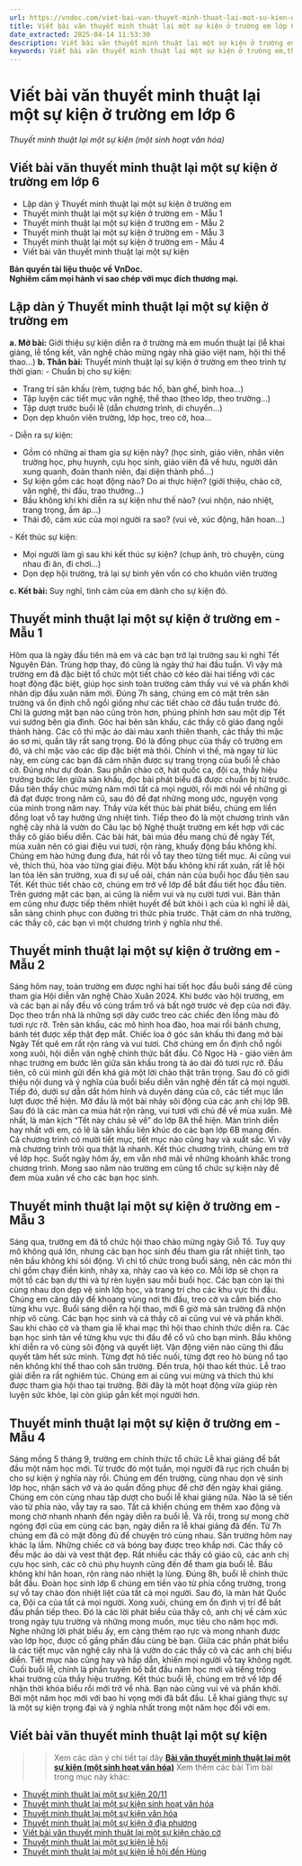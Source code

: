 ```yaml
---
url: https://vndoc.com/viet-bai-van-thuyet-minh-thuat-lai-mot-su-kien-o-truong-em-256463
title: Viết bài văn thuyết minh thuật lại một sự kiện ở trường em lớp 6 - Thuyết minh thuật lại một sự kiện (một sinh hoạt văn hóa) - VnDoc.com
date_extracted: 2025-04-14 11:53:30
description: Viết bài văn thuyết minh thuật lại một sự kiện ở trường em được biên soạn nhằm giúp các em HS đạt kết quả tốt trong quá trình làm bài tập và học tập môn Ngữ văn lớp 6.
keywords: Viết bài văn thuyết minh thuật lại một sự kiện ở trường em,thuyết minh thuật lại một sự kiện ở trường em,viết bài văn thuyết minh thuật lại một sự kiện,thuyết minh thuật lại một sự kiện,bài văn thuyết minh thuật lại một sự kiện,dàn ý thuyết minh thuật lại một sự kiện,viết bài văn thuyết minh thuật lại một sự kiện một sinh hoạt văn hóa,viết bài văn thuyết minh thuật lại một sự kiện lớp 6,thuyết minh thuật lại một sự kiện lớp 6,viết bài văn thuyết minh thuật lại một sự kiện ngắn gọn
---
```


# Viết bài văn thuyết minh thuật lại một sự kiện ở trường em lớp 6
 _Thuyết minh thuật lại một sự kiện \(một sinh hoạt văn hóa\)_
## **Viết bài văn thuyết minh thuật lại một sự kiện ở trường em lớp 6**
  * Lập dàn ý Thuyết minh thuật lại một sự kiện ở trường em 
  * Thuyết minh thuật lại một sự kiện ở trường em - Mẫu 1
  * Thuyết minh thuật lại một sự kiện ở trường em - Mẫu 2
  * Thuyết minh thuật lại một sự kiện ở trường em - Mẫu 3
  * Thuyết minh thuật lại một sự kiện ở trường em - Mẫu 4
  * Viết bài văn thuyết minh thuật lại một sự kiện

**Bản quyền tài liệu thuộc về VnDoc.  
Nghiêm cấm mọi hành vi sao chép với mục đích thương mại.**
## **Lập dàn ý Thuyết minh thuật lại một sự kiện ở trường em**
**a. Mở bài:** Giới thiệu sự kiện diễn ra ở trường mà em muốn thuật lại \(lễ khai giảng, lễ tổng kết, văn nghệ chào mừng ngày nhà giáo việt nam, hội thi thể thao…\)
**b. Thân bài:** Thuyết minh thuật lại sự kiện ở trường em theo trình tự thời gian:
\- Chuẩn bị cho sự kiện:
  * Trang trí sân khấu \(rèm, tượng bác hồ, bàn ghế, bình hoa…\)
  * Tập luyện các tiết mục văn nghệ, thể thao \(theo lớp, theo trường…\)
  * Tập dượt trước buổi lễ \(dẫn chương trình, di chuyển…\)
  * Dọn dẹp khuôn viên trường, lớp học, treo cờ, hoa…

\- Diễn ra sự kiện:
  * Gồm có những ai tham gia sự kiện này? \(học sinh, giáo viên, nhân viên trường học, phụ huynh, cựu học sinh, giáo viên đã về hưu, người dân xung quanh, đoàn thanh niên, đại diện thành phố…\)
  * Sự kiện gồm các hoạt động nào? Do ai thực hiện? \(giới thiệu, chào cờ, văn nghệ, thi đấu, trao thưởng…\)
  * Bầu không khí khi diễn ra sự kiện như thế nào? \(vui nhộn, náo nhiệt, trang trọng, ấm áp…\)
  * Thái độ, cảm xúc của mọi người ra sao? \(vui vẻ, xúc động, hân hoan…\)

\- Kết thúc sự kiện:
  * Mọi người làm gì sau khi kết thúc sự kiện? \(chụp ảnh, trò chuyện, cùng nhau đi ăn, đi chơi…\)
  * Dọn dẹp hội trường, trả lại sự bình yên vốn có cho khuôn viên trường

**c. Kết bài:** Suy nghĩ, tình cảm của em dành cho sự kiện đó.
## **Thuyết minh thuật lại một sự kiện ở trường em - Mẫu 1**
Hôm qua là ngày đầu tiên mà em và các bạn trở lại trường sau kì nghỉ Tết Nguyên Đán. Trùng hợp thay, đó cũng là ngày thứ hai đầu tuần. Vì vậy mà trường em đã đặc biệt tổ chức một tiết chào cờ kéo dài hai tiếng với các hoạt động đặc biệt, giúp học sinh toàn trường cảm thấy vui vẻ và phấn khởi nhân dịp đầu xuân năm mới.
Đúng 7h sáng, chúng em có mặt trên sân trường và ổn định chỗ ngồi giống như các tiết chào cờ đầu tuần trước đó. Chỉ là gương mặt bạn nào cũng tròn hơn, phúng phính hơn sau một dịp Tết vui sướng bên gia đình. Góc hai bên sân khấu, các thầy cô giáo đang ngồi thành hàng. Các cô thì mặc áo dài màu xanh thiên thanh, các thầy thì mặc áo sơ mi, quần tây rất sang trọng. Đó là đồng phục của thầy cô trường em đó, và chỉ mặc vào các dịp đặc biệt mà thôi. Chính vì thế, mà ngay từ lúc này, em cùng các bạn đã cảm nhận được sự trang trọng của buổi lễ chào cờ.
Đúng như dự đoán. Sau phần chào cờ, hát quốc ca, đội ca, thầy hiệu trưởng bước lên giữa sân khấu, đọc bài phát biểu đã được chuẩn bị từ trước. Đầu tiên thầy chúc mừng năm mới tất cả mọi người, rồi mới nói về những gì đã đạt được trong năm cũ, sau đó đề đạt những mong ước, nguyện vọng của mình trong năm nay. Thầy vừa kết thúc bài phát biểu, chúng em liền đồng loạt vỗ tay hưởng ứng nhiệt tình. Tiếp theo đó là một chương trình văn nghệ cây nhà lá vườn do Câu lạc bộ Nghệ thuật trường em kết hợp với các thầy cô giáo biểu diễn. Các bài hát, bài múa đều mang chủ đề ngày Tết, mùa xuân nên có giai điệu vui tươi, rộn ràng, khuấy động bầu không khí. Chúng em hào hứng đung đưa, hát rồi vỗ tay theo từng tiết mục. Ai cũng vui vẻ, thích thú, hòa vào từng giai điệu. Một bầu không khí rất xuân, rất lễ hội lan tỏa lên sân trường, xua đi sự uể oải, chán nản của buổi học đầu tiên sau Tết.
Kết thúc tiết chào cờ, chúng em trở về lớp để bắt đầu tiết học đầu tiên. Trên gương mặt các bạn, ai cũng là niềm vui và nụ cười tươi vui. Bản thân em cũng như được tiếp thêm nhiệt huyết để bứt khỏi ì ạch của kì nghỉ lễ dài, sẵn sàng chinh phục con đường tri thức phía trước. Thật cảm ơn nhà trường, các thầy cô, các bạn vì một chương trình ý nghĩa như thế.
## **Thuyết minh thuật lại một sự kiện ở trường em - Mẫu 2**
Sáng hôm nay, toàn trường em được nghỉ hai tiết học đầu buổi sáng để cùng tham gia Hội diễn văn nghệ Chào Xuân 2024.
Khi bước vào hội trường, em và các bạn ai nấy đều vô cùng trầm trồ và bất ngờ trước vẻ đẹp của nơi đây. Dọc theo trần nhà là những sợi dây cước treo các chiếc đèn lồng màu đỏ tươi rực rỡ. Trên sân khấu, các mô hình hoa đào, hoa mai rồi bánh chưng, bánh tét được xếp thật đẹp mắt. Chiếc loa ở góc sân khấu thì đang mở bài Ngày Tết quê em rất rộn ràng và vui tươi. Chờ chúng em ổn định chỗ ngồi xong xuôi, hội diễn văn nghệ chính thức bắt đầu. Cô Ngọc Hà - giáo viên âm nhạc trường em bước lên giữa sân khấu trong tà áo dài đỏ tươi rực rỡ. Đầu tiên, cô cúi mình gửi đến khá giả một lời chào thật trân trọng. Sau đó cô giới thiệu nội dung và ý nghĩa của buổi biểu diễn văn nghệ đến tất cả mọi người. Tiếp đó, dưới sự dẫn dắt hóm hỉnh và duyên dáng của cô, các tiết mục lần lượt được thể hiện. Mở đầu là một bài nhảy sôi động của các anh chị lớp 9B. Sau đó là các màn ca múa hát rộn ràng, vui tươi với chủ đề về mùa xuân. Mê nhất, là màn kịch “Tết này cháu sẽ về” do lớp 8A thể hiện. Màn trình diễn hay nhất với em, có lẽ là sân khấu liên khúc do các bạn lớp 6B mang đến. Cả chương trình có mười tiết mục, tiết mục nào cũng hay và xuất sắc. Vì vậy mà chương trình trôi qua thật là nhanh.
Kết thúc chương trình, chúng em trở về lớp học. Suốt ngày hôm ấy, em vẫn nhớ mãi về những khoảnh khắc trong chương trình. Mong sao năm nào trường em cũng tổ chức sự kiện này để đem mùa xuân về cho các bạn học sinh.
## **Thuyết minh thuật lại một sự kiện ở trường em - Mẫu 3**
Sáng qua, trường em đã tổ chức hội thao chào mừng ngày Giỗ Tổ. Tuy quy mô không quá lớn, nhưng các bạn học sinh đều tham gia rất nhiệt tình, tạo nên bầu không khí sôi động.
Vì chỉ tổ chức trong buổi sáng, nên các môn thi chỉ gồm chạy điền kinh, nhảy xa, nhảy cao và kéo co. Mỗi lớp sẽ chọn ra một tổ các bạn dự thi và tự rèn luyện sau mỗi buổi học. Các bạn còn lại thì cùng nhau dọn dẹp vệ sinh lớp học, và trang trí cho các khu vực thi đấu. Chúng em căng dây để khoang vùng nơi thi đấu, treo cờ và cắm biển cho từng khu vực.
Buổi sáng diễn ra hội thao, mới 6 giờ mà sân trường đã nhộn nhịp vô cùng. Các bạn học sinh và cả thầy cô ai cũng vui vẻ và phấn khởi. Sau khi chào cờ và tham gia lễ khai mạc thì hội thao chính thức diễn ra. Các bạn học sinh tản về từng khu vực thi đấu để cổ vũ cho bạn mình. Bầu không khí diễn ra vô cùng sôi động và quyết liệt. Vận động viên nào cũng thi đấu quyết tâm hết sức mình. Từng đợt hô tiếc nuối, từng đợt reo hò bùng nổ tạo nên không khí thể thao coh sân trường.
Đến trưa, hội thao kết thúc. Lễ trao giải diễn ra rất nghiêm túc. Chúng em ai cũng vui mừng và thích thú khi được tham gia hội thao tại trường. Bởi đây là một hoạt động vừa giúp rèn luyện sức khỏe, lại còn giúp gắn kết mọi người hơn.
## **Thuyết minh thuật lại một sự kiện ở trường em - Mẫu 4**
Sáng mồng 5 tháng 9, trường em chính thức tổ chức Lễ khai giảng để bắt đầu một năm học mới.
Từ trước đó một tuần, mọi người đã rục rịch chuẩn bị cho sự kiện ý nghĩa này rồi. Chúng em đến trường, cùng nhau dọn vệ sinh lớp học, nhận sách vở và áo quần đồng phục để chờ đến ngày khai giảng. Chúng em còn cùng nhau tập dượt cho buổi lễ khai giảng nữa. Nào là sẽ tiến vào từ phía nào, vẫy tay ra sao. Tất cả khiến chúng em thêm xao động và mong chờ nhanh nhanh đến ngày diễn ra buổi lễ.
Và rồi, trong sự mong chờ ngóng đợi của em cùng các bạn, ngày diễn ra lễ khai giảng đã đến. Từ 7h chúng em đã có mặt đông đủ để chuyện trò cùng nhau. Sân trường hôm nay khác lạ lắm. Những chiếc cờ và bóng bay được treo khắp nơi. Các thầy cô đều mặc áo dài và vest thật đẹp. Rất nhiều các thầy cô giáo cũ, các anh chị cựu học sinh, các cô chú phụ huynh cũng đến để tham gia buổi lễ. Bầu không khí hân hoan, rộn ràng náo nhiệt lạ lùng.
Đúng 8h, buổi lễ chính thức bắt đầu. Đoàn học sinh lớp 6 chúng em tiến vào từ phía cổng trường, trong sự vỗ tay chào đón nhiệt liệt của tất cả mọi người. Sau đó, là màn hát Quốc ca, Đội ca của tất cả mọi người. Xong xuôi, chúng em ổn định vị trí để bắt đầu phần tiếp theo. Đó là các lời phát biểu của thầy cô, anh chị về cảm xúc trong ngày tựu trường và những mong muốn, mục tiêu cho năm học mới. Nghe những lời phát biểu ấy, em càng thêm rạo rực và mong nhanh được vào lớp học, được cố gắng phấn đấu cùng bè bạn. Giữa các phần phát biểu là các tiết mục văn nghệ cây nhà lá vườn do các thầy cô và các anh chị biểu diễn. Tiết mục nào cũng hay và hấp dẫn, khiến mọi người vỗ tay không ngớt. Cuối buổi lễ, chính là phần tuyên bố bắt đầu năm học mới và tiếng trống khai trường của thầy hiệu trưởng.
Kết thúc buổi lễ, chúng em trở về lớp để nhận thời khóa biểu rồi mới trở về nhà. Bạn nào cũng vui vẻ và phấn khởi. Bởi một năm học mới với bao hi vọng mới đã bắt đầu. Lễ khai giảng thực sự là một sự kiện trọng đại và ý nghĩa nhất trong một năm học đối với em.
## **Viết bài văn thuyết minh thuật lại một sự kiện**
>> Xem các dàn ý chi tiết tại đây **[Bài văn thuyết minh thuật lại một sự kiện \(một sinh hoạt văn hóa\)](<https://vndoc.com/thuyet-minh-thuat-lai-mot-su-kien-lop-6-256412>)**
Xem thêm các bài Tìm bài trong mục này khác:
  * [Thuyết minh thuật lại một sự kiện 20/11](</viet-bai-van-thuyet-minh-thuat-lai-mot-su-kien-20-11-o-truong-286452>)
  * [Thuyết minh thuật lại một sự kiện sinh hoạt văn hóa](</viet-bai-van-thuyet-minh-thuat-lai-mot-su-kien-mot-sinh-hoat-van-hoa-286453>)
  * [Thuyết minh thuật lại một sự kiện văn hóa](</viet-bai-van-thuyet-minh-thuat-lai-mot-su-kien-van-hoa-286454>)
  * [Thuyết minh thuật lại một sự kiện ở địa phương](</viet-bai-van-thuyet-minh-thuat-lai-mot-su-kien-o-dia-phuong-em-286455>)
  * [Viết bài văn thuyết minh thuật lại một sự kiện chào cờ](</viet-bai-van-thuyet-minh-thuat-lai-mot-su-kien-chao-co-286457>)
  * [Thuyết minh thuật lại một sự kiện lễ hội](</viet-bai-van-thuyet-minh-thuat-lai-mot-su-kien-le-hoi-286541>)
  * [Thuyết minh thuật lại một sự kiện lễ hội đền Hùng](</viet-bai-van-thuyet-minh-thuat-lai-mot-su-kien-le-hoi-den-hung-286542>)

